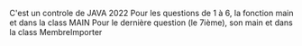 C'est un controle de JAVA 2022
Pour les questions de 1 à 6, la fonction main et dans la class MAIN
Pour le dernière question (le 7ième), son main et dans la class MembreImporter
